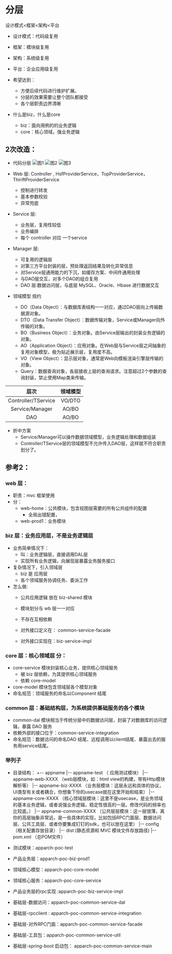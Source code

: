 # 分层

设计模式<框架<架构<平台
- 设计模式：代码级复用
- 框架：模块级复用
- 架构：系统级复用
- 平台：企业应用级复用

- 希望达到：
  - 方便后续代码进行维护扩展。
  - 分层的效果需要让整个团队都接受
  - 各个层职责边界清晰

- 什么是biz，什么是core
  - biz：面向用例的的业务逻辑
  - core：核心领域，强业务逻辑



## 2次改造：
- 代码分层
![图1](https://github.com/liangxiong/liang.tech/blob/master/架构/res/layer.png)
![图2](https://github.com/liangxiong/liang.tech/blob/master/架构/res/layer2.png)
![图3](https://github.com/liangxiong/liang.tech/blob/master/架构/res/layer3.png)


- Web 层: Controller ,  HsfProviderService，TopProviderService，ThiriftProviderService
  - 控制进行转发
  - 基本参数校验
  - 异常兜底

- Service 层:
  - 业务层，复用性较低
  - 业务编排
  - 每个 controller 对应 一个service

- Manager 层:
  - 可复用的逻辑层
  - 对第三方平台封装的层，预处理返回结果及转化异常信息
  -  对Service层通用能力的下沉，如缓存方案、中间件通用处理
  - 与DAO层交互，对多个DAO的组合复用
  - DAO 层:数据访问层，与底层 MySQL、Oracle、Hbase 进行数据交互

- 领域模型 规约
  - DO（Data Object）：与数据库表结构一一对应，通过DAO层向上传输数据源对象。
  - DTO（Data Transfer Object）：数据传输对象，Service或Manager向外传输的对象。
  - BO（Business Object）：业务对象。由Service层输出的封装业务逻辑的对象。
  - AO（Application Object）：应用对象。在Web层与Service层之间抽象的复用对象模型，极为贴近展示层，复用度不高。
  - VO（View Object）：显示层对象，通常是Web向模板渲染引擎层传输的对象。
  - Query：数据查询对象，各层接收上层的查询请求。注意超过2个参数的查询封装，禁止使用Map类来传输。

层次| 领域模型
:-: | :-:
Controller/TService   |  VO/DTO
Service/Manager       |  AO/BO
DAO                          |  AO/BO

- 折中方案
  - Service/Manager可以操作数据领域模型，业务逻辑处理和数据组装
  - Controller/TService层的领域模型不允许传入DAO层，这样就不符合职责划分了。



## 参考2：


### web 层：
- 职责：mvc 框架使用
- 分：
    - web-home：公共模块，包含视图层需要的所有公共组件的配置
        - 全局出错配置，
    - web-prod1：业务模块
### biz 层：业务应用层，不是业务逻辑层
- 业务简单情况下：
    - 叫：业务逻辑层，直接调用DAL层
    - 实现所有业务逻辑，向展现层暴露业务服务接口
- 复杂情况下，引入领域层
    - biz 是 应用层
    - 各个领域服务协调任务、委派工作
- 怎么做:
    - 公共应用逻辑 放在 biz-shared 模块
    - 模块划分与 wb 层一一对应
    - 不存在互相依赖

    - 对外接口定义在： common-service-facade
    - 对外接口实现在：biz-service-impl

### core 层：核心领域层  分：
- core-service 模块封装核心业务，提供核心领域服务
    - 被 biz 层依赖，为其提供核心领域服务
    - 依赖 core-model
- core-model 模块包含领域层各个模型对象
- 命名规范：领域服务的命名以Component 结尾

### common 层：基础结构层，为系统提供基础服务的各个模块
- common-dal 模块相当于传统分层中的数据访问层，封装了对数据库的访问逻辑，暴露 DAO 服务
- 依赖外部的接口位于：common-service-integration
- 命名规范：数据访问的命名DAO 结尾、远程调用以client结尾、暴露出去的服务用service结尾。

### 举列子
- 目录结构：
+-- appname
 |-- appname-test     （ 应用测试模块）
 |-- appname-web-XXXX     （web层模块，如：html view的构建，带有Http模块解析等）
 |-- appname-biz-XXXX       （业务层模块：这层永远和具体的协议，UI类型有关或者耦合，你想象下你的usecase就在这里开始和结束）
 |-- appname-core-XXXX    （核心领域层模块：这里不是usecase，是业务领域的基本业务逻辑，或者说强业务逻辑，稳定性很高的一层。修改代码的频率也比较底。）
 |-- appname-common-XXXX       （公共层层模块：这一层很薄，离你的高层抽象非常远，是一些具体的实现，比如包括RPC门面层、数据访问层、公共工具层、或者你要集成钉钉的sdk，也可以放在这里）
 |-- config                     （相关配置存放目录）
 |-- dist                           (静态资源和 MVC 模块文件存放路径)
 |-- pom.xml                  （总POM文件）

- 测试模块：apparch-poc-test
- 产品业务层：apparch-poc-biz-prod1
- 领域核心模型：apparch-poc-core-model
- 领域核心服务：apparch-poc-core-service
- 产品业务层的rpc实现 :apparch-poc-biz-service-impl
- 基础层-数据访问：apparch-poc-common-service-dal
- 基础层-rpcclient : apparch-poc-common-service-integration
- 基础层-对外RPC门面：apparch-poc-common-service-facade
- 基础层-工具包：apparch-poc-common-service-util
- 基础层-spring-boot 启动包： apparch-poc-common-service-main
